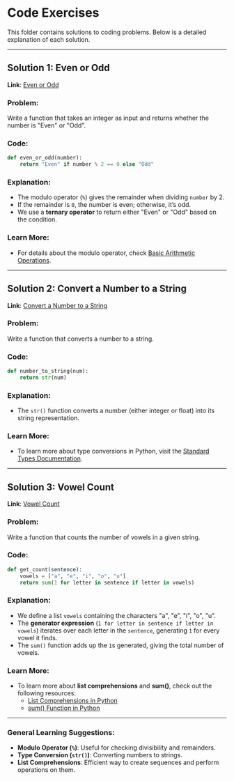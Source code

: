 # Code Exercises

This folder contains solutions to coding problems. Below is a detailed explanation of each solution.

---

## Solution 1: Even or Odd

**Link**: [Even or Odd](https://www.codewars.com/kata/53da3dbb4a5168369a0000fe)

### Problem:

Write a function that takes an integer as input and returns whether the number is "Even" or "Odd".

### Code:

```python
def even_or_odd(number):
    return "Even" if number % 2 == 0 else "Odd"
```

### Explanation:

- The modulo operator (`%`) gives the remainder when dividing `number` by 2.
- If the remainder is `0`, the number is even; otherwise, it’s odd.
- We use a **ternary operator** to return either "Even" or "Odd" based on the condition.

### Learn More:

- For details about the modulo operator, check [Basic Arithmetic Operations](https://docs.python.org/3/tutorial/introduction.html#basic-arithmetic-operations).

---

## Solution 2: Convert a Number to a String

**Link**: [Convert a Number to a String](https://www.codewars.com/kata/5265326f5fda8eb1160004c8)

### Problem:

Write a function that converts a number to a string.

### Code:

```python
def number_to_string(num):
    return str(num)
```

### Explanation:

- The `str()` function converts a number (either integer or float) into its string representation.

### Learn More:

- To learn more about type conversions in Python, visit the [Standard Types Documentation](https://docs.python.org/3/library/stdtypes.html#str).

---

## Solution 3: Vowel Count

**Link**: [Vowel Count](https://www.codewars.com/kata/54ff3102c1bad923760001f3)

### Problem:

Write a function that counts the number of vowels in a given string.

### Code:

```python
def get_count(sentence):
    vowels = ["a", "e", "i", "o", "u"]
    return sum(1 for letter in sentence if letter in vowels)
```

### Explanation:

- We define a list `vowels` containing the characters "a", "e", "i", "o", "u".
- The **generator expression** (`1 for letter in sentence if letter in vowels`) iterates over each letter in the `sentence`, generating `1` for every vowel it finds.
- The `sum()` function adds up the `1`s generated, giving the total number of vowels.

### Learn More:

- To learn more about **list comprehensions** and **sum()**, check out the following resources:
  - [List Comprehensions in Python](https://docs.python.org/3/tutorial/datastructures.html#list-comprehensions)
  - [sum() Function in Python](https://docs.python.org/3/library/functions.html#sum)

---

### General Learning Suggestions:

- **Modulo Operator (`%`)**: Useful for checking divisibility and remainders.
- **Type Conversion (`str()`)**: Converting numbers to strings.
- **List Comprehensions**: Efficient way to create sequences and perform operations on them.
